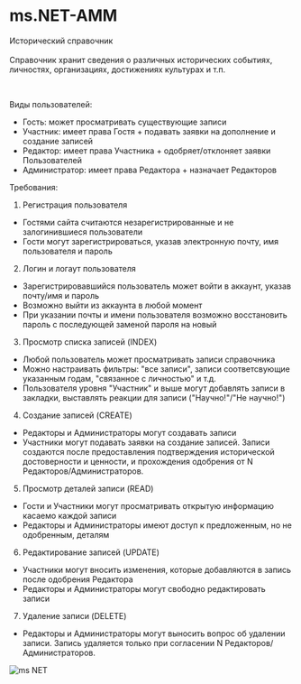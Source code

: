 # ms.NET-AMM

Исторический справочник  
<br>
Справочник хранит сведения о различных исторических событиях, личностях, организациях, достижениях культурах и т.п.

<br />

Виды пользователей:

- Гость: может просматривать существующие записи
- Участник: имеет права Гостя + подавать заявки на дополнение и создание записей
- Редактор: имеет права Участника + одобряет/отклоняет заявки Пользователей
- Администратор: имеет права Редактора + назначает Редакторов

Требования:

1. Регистрация пользователя
- Гостями сайта считаются незарегистрированные и не залогинившиеся пользователи
- Гости могут зарегистрироваться, указав электронную почту, имя пользователя и пароль

2. Логин и логаут пользователя
- Зарегистрировавшийся пользователь может войти в аккаунт, указав почту/имя и пароль
- Возможно выйти из аккаунта в любой момент
- При указании почты и имени пользователя возможно восстановить пароль с последующей заменой пароля на новый

3. Просмотр списка записей (INDEX)
 - Любой пользователь может просматривать записи справочника
 - Можно настраивать фильтры: "все записи", записи соответсвующие указанным годам, "связанное с личностью" и т.д.
 - Пользователя уровня "Участник" и выше могут добавлять записи в закладки, выставлять реакции для записи ("Научно!"/"Не научно!")

4. Создание записей (CREATE)
 - Редакторы и Администраторы могут создавать записи
 - Участники могут подавать заявки на создание записей. Записи создаются после предоставления подтверждения исторической достоверности и ценности, и прохождения одобрения от N Редакторов/Администраторов.

5. Просмотр деталей записи (READ)
 - Гости и Участники могут просматривать открытую информацию касаемо каждой записи
 - Редакторы и Администраторы имеют доступ к предложенным, но не одобренным, деталям

6. Редактирование записей (UPDATE)
 - Участники могут вносить изменения, которые добавляются в запись после одобрения Редактора
 - Редакторы и Администраторы могут свободно редактировать записи

7. Удаление записи (DELETE)
 - Редакторы и Администраторы могут выносить вопрос об удалении записи. Запись удаляется только при согласении N Редакторов/Администраторов.



![ms NET](https://github.com/user-attachments/assets/4b477b84-8e28-4e96-a4bd-e3baaf1d8899)

